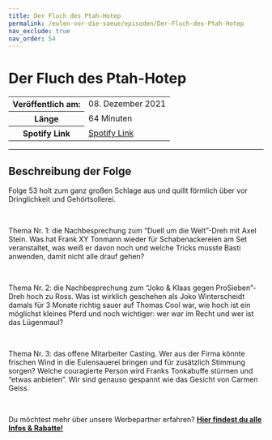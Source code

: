 ```yaml
---
title: Der Fluch des Ptah-Hotep
permalink: /eulen-vor-die-saeue/episoden/Der-Fluch-des-Ptah-Hotep
nav_exclude: true
nav_order: 54
---
```


# Der Fluch des Ptah-Hotep
<table class="resp-table dcf-table dcf-table-responsive dcf-table-bordered dcf-table-striped dcf-w-100%">
                    <tbody>
                        <tr>
                            <th scope="row">Veröffentlich am:</th>
                            <td data-label="Veröffentlich am:">08. Dezember 2021</td>
                        </tr>
                        <tr>
                            <th scope="row">Länge </th>
                            <td data-label="Länge ">64 Minuten</td>
                        </tr><tr>
                                <th scope="row">Spotify Link</th>
                                <td data-label="Spotify Link"><a href="https://open.spotify.com/episode/1SqdacpJlguU7XIMNZ3ylw">Spotify Link</a></td>
                            </tr></tbody>
                </table>

***

## Beschreibung der Folge

<div>
<p>Folge 53 holt zum ganz großen Schlage aus und quillt förmlich über vor Dringlichkeit und Gehörtsollerei.</p> <br> <p>Thema Nr. 1: die Nachbesprechung zum “Duell um die Welt”-Dreh mit Axel Stein. Was hat Frank XY Tonmann wieder für Schabenackereien am Set veranstaltet, was weiß er davon noch und welche Tricks musste Basti anwenden, damit nicht alle drauf gehen?</p> <br> <p>Thema Nr. 2: die Nachbesprechung zum “Joko &amp; Klaas gegen ProSieben”-Dreh hoch zu Ross. Was ist wirklich geschehen als Joko Winterscheidt damals für 3 Monate richtig sauer auf Thomas Cool war, wie hoch ist ein möglichst kleines Pferd und noch wichtiger: wer war im Recht und wer ist das Lügenmaul? </p> <br> <p>Thema Nr. 3: das offene Mitarbeiter Casting. Wer aus der Firma könnte frischen Wind in die Eulensauerei bringen und für zusätzlich Stimmung sorgen? Welche couragierte Person wird Franks Tonkabuffe stürmen und “etwas anbieten”. Wir sind genauso gespannt wie das Gesicht von Carmen Geiss.</p> <br> <p>Du möchtest mehr über unsere Werbepartner erfahren? <a href="https://linktr.ee/EulenvordieSaeue"><strong>Hier findest du alle Infos & Rabatte!</strong></a></p>  
</div>

